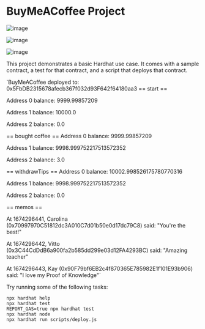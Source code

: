 # BuyMeACoffee Project

![image](https://user-images.githubusercontent.com/99068989/213862941-5c22c618-4e41-4abd-b516-374a0dc78c99.png)

![image](https://user-images.githubusercontent.com/99068989/213863002-d0e96429-4006-451f-876a-44cb3e577ba3.png)

![image](https://user-images.githubusercontent.com/99068989/213863015-5fae300a-46d5-47c1-a649-eaa5e2c9a496.png)



This project demonstrates a basic Hardhat use case. It comes with a sample contract, a test for that contract, and a script that deploys that contract.

`BuyMeACoffee deployed to: 0x5FbDB2315678afecb367f032d93F642f64180aa3
== start ==

Address 0 balance:  9999.99857209

Address 1 balance:  10000.0

Address 2 balance:  0.0

== bought coffee ==
Address 0 balance:  9999.99857209

Address 1 balance:  9998.999752217513572352

Address 2 balance:  3.0

== withdrawTips ==
Address 0 balance:  10002.998526175780770316

Address 1 balance:  9998.999752217513572352

Address 2 balance:  0.0

== memos ==

At 1674296441, Carolina (0x70997970C51812dc3A010C7d01b50e0d17dc79C8) said: "You're the best!"

At 1674296442, Vitto (0x3C44CdDdB6a900fa2b585dd299e03d12FA4293BC) said: "Amazing teacher"

At 1674296443, Kay (0x90F79bf6EB2c4f870365E785982E1f101E93b906) said: "I love my Proof of Knowledge"`

Try running some of the following tasks:

```shell
npx hardhat help
npx hardhat test
REPORT_GAS=true npx hardhat test
npx hardhat node
npx hardhat run scripts/deploy.js
```
